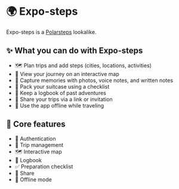 # 🌍 Expo-steps

Expo-steps is a [Polarsteps](https://www.polarsteps.com/) lookalike.

## ✨ What you can do with Expo-steps

- 🗺️ Plan trips and add steps (cities, locations, activities)
- 📍 View your journey on an interactive map
- 📸 Capture memories with photos, voice notes, and written notes
- 🎒 Pack your suitcase using a checklist
- 📖 Keep a logbook of past adventures
- 🔗 Share your trips via a link or invitation
- 📶 Use the app offline while traveling

## 🧩 Core features

- 🔑 Authentication
- 🧭 Trip management
- 🗺️ Interactive map
- 📓 Logbook
- ✅ Preparation checklist
- 🔗 Share
- 📶 Offline mode
